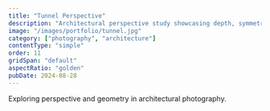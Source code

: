 ```yaml
---
title: "Tunnel Perspective"
description: "Architectural perspective study showcasing depth, symmetry, and leading lines."
image: "/images/portfolio/tunnel.jpg"
category: ["photography", "architecture"]
contentType: "simple"
order: 11
gridSpan: "default"
aspectRatio: "golden"
pubDate: 2024-08-28
---
```


Exploring perspective and geometry in architectural photography.
